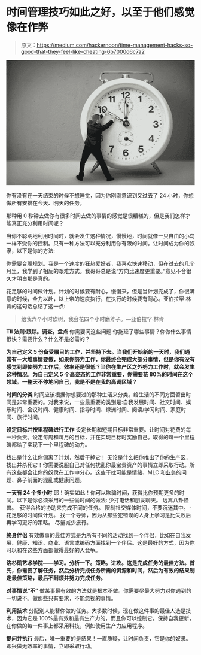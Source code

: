 # 时间管理技巧如此之好，以至于他们感觉像在作弊

> 原文：<https://medium.com/hackernoon/time-management-hacks-so-good-that-they-feel-like-cheating-6b7000d6c7a2>

![](img/b55eec4bb4d137cb0792f6c3beeb3d2d.png)

你有没有在一天结束的时候不想睡觉，因为你刚刚意识到又过去了 24 小时，你想做所有安排在今天、明天的任务。

那种用 0 秒钟去做你有很多时间去做的事情的感觉是很糟糕的，但是我们怎样才能真正充分利用时间呢？

当你不聪明地利用时间时，就会发生这种情况，慢慢地，时间就像一只自由的小鸟一样不受你的控制。只有一种方法可以充分利用你有限的时间。让时间成为你的奴隶，以下是你的方法:

你需要合理规划。我是一个速度的狂热爱好者，我喜欢快速移动，但在过去的几个月里，我学到了相反的艰难方式。我哥哥总是说“方向比速度更重要。”意见不合很久才明白那是真的。

花足够的时间做计划。计划的时候要有耐心，慢慢来，但是当计划完成了，你很满意的时候，全力以赴，以上帝的速度执行，在执行的时候要有耐心。亚伯拉罕·林肯的这句话总结了这一点:

> 给我六个小时砍树，我会花四个小时磨斧子。—亚伯拉罕·林肯

**TII 法则:跟踪。调查。盘点** 你需要问这些问题:你拖延了哪些事情？你做什么事情很快？需要什么？什么不是必需的？

**为自己定义 5 份备受瞩目的工作，并坚持下去。当我们开始新的一天时，我们通常有一大堆事情要做，如果你努力工作，你最终会完成大部分事情，但是你有没有感觉到即使努力工作后，效率还是很低？当你在生产区之外努力工作时，就会发生这种情况。为自己定义 5 个高姿态的工作非常重要，你需要花 80%的时间在这个领域。一整天不停地问自己，我是不是在我的高调区域？**

**时间的分类**
时间应该根据你想要过的那种生活来分类。给生活的不同方面留出时间是非常重要的。对我来说，一些最重要的类别是:自我发展时间、社交时间、娱乐时间、会议时间、健康时间、指导时间、绿洲时间、阅读/学习时间、家庭时间、旅行时间。

**设定目标并按里程碑进行工作** 设定长期和短期目标非常重要。让时间对花费的每一秒负责。设定每周和每月的目标，并在实现目标时奖励自己。取得的每一个里程碑都给了实现下一个里程碑的动力。

找出是什么让你偏离了计划，然后干掉它！
无论是什么把你推出了你的生产区，找出并杀死它！你需要说服自己对任何扰乱你最宝贵资产的事情立即采取行动。所有这些都会让你的奴隶在工作中分心。这些干扰可能是情绪、MLC 和[业务](https://hackernoon.com/tagged/business)的问题、鼻子前面的混乱或健康问题。

**一天有 24 个多小时** 耶！确实如此！你可以欺骗时间，获得比你预期更多的时间。以下是你必须采用的一些偷时间的做法:
少打电话和朋友聊天。
远离八卦怪兽。
·获得合格的协助来完成不同的任务。
限制社交媒体时间，不要沉迷其中。
·花足够的时间做计划。
找一个导师，因为从那些犯错误的人身上学习是比失败后再学习更好的策略。
尽量减少旅行。

**终身伴侣** 有效做事的最佳方式是为所有不同的活动找到一个伴侣，比如在自我发展、健康、知识、商业、语言或编码方面找到一个伴侣。这是最好的方式，因为你可以和在这些方面都做得最好的人竞争。

**洛杉矶艺术学院——学习。分析一下。策略。进攻。这是完成任务的最佳方法。首先，你需要了解任务，然后分析完成任务所需的资源和时间，然后为有效的结果制定最佳策略，最后不耐烦并努力完成任务。**

**对事情说“不”** 做某事最有效的方法就是根本不做。你需要尽最大努力对你遇到的一切说不。做那些只有要求，不能忽视的事情。

**利用技术** 分配别人能替你做的任务。大多数时候，现在做这件事的最佳人选是技术，因为它是 100%最有效和最有生产力的，而且你可以控制它。保持自我更新，在你做的每一件事上都采用科技，例如使用生产力应用程序。

**提问并执行** 最后，唯一重要的是结果！一直质疑，让时间负责，它是你的奴隶。即兴做无效率的事情，立即采取行动。